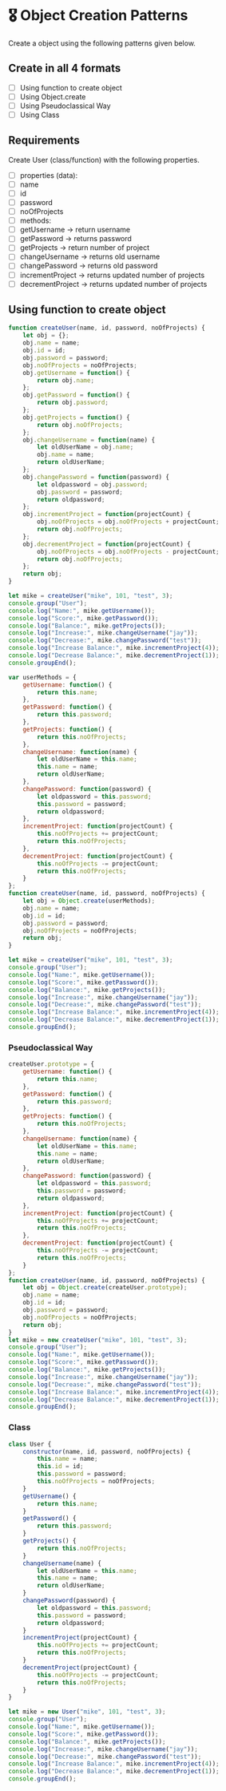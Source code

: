 # 🎖 Object Creation Patterns

Create a object using the following patterns given below.

## Create in all 4 formats

-   [ ] Using function to create object
-   [ ] Using Object.create
-   [ ] Using Pseudoclassical Way
-   [ ] Using Class

## Requirements

Create User (class/function) with the following properties.

-   [ ] properties (data):
-   [ ] name
-   [ ] id
-   [ ] password
-   [ ] noOfProjects
-   [ ] methods:
-   [ ] getUsername -> return username
-   [ ] getPassword -> returns password
-   [ ] getProjects -> return number of project
-   [ ] changeUsername -> returns old username
-   [ ] changePassword -> returns old password
-   [ ] incrementProject -> returns updated number of projects
-   [ ] decrementProject -> returns updated number of projects

## Using function to create object

```js
function createUser(name, id, password, noOfProjects) {
	let obj = {};
	obj.name = name;
	obj.id = id;
	obj.password = password;
	obj.noOfProjects = noOfProjects;
	obj.getUsername = function() {
		return obj.name;
	};
	obj.getPassword = function() {
		return obj.password;
	};
	obj.getProjects = function() {
		return obj.noOfProjects;
	};
	obj.changeUsername = function(name) {
		let oldUserName = obj.name;
		obj.name = name;
		return oldUserName;
	};
	obj.changePassword = function(password) {
		let oldpassword = obj.password;
		obj.password = password;
		return oldpassword;
	};
	obj.incrementProject = function(projectCount) {
		obj.noOfProjects = obj.noOfProjects + projectCount;
		return obj.noOfProjects;
	};
	obj.decrementProject = function(projectCount) {
		obj.noOfProjects = obj.noOfProjects - projectCount;
		return obj.noOfProjects;
	};
	return obj;
}

let mike = createUser("mike", 101, "test", 3);
console.group("User");
console.log("Name:", mike.getUsername());
console.log("Score:", mike.getPassword());
console.log("Balance:", mike.getProjects());
console.log("Increase:", mike.changeUsername("jay"));
console.log("Decrease:", mike.changePassword("test"));
console.log("Increase Balance:", mike.incrementProject(4));
console.log("Decrease Balance:", mike.decrementProject(1));
console.groupEnd();
```

<!-- Object Create -->

```js
var userMethods = {
	getUsername: function() {
		return this.name;
	},
	getPassword: function() {
		return this.password;
	},
	getProjects: function() {
		return this.noOfProjects;
	},
	changeUsername: function(name) {
		let oldUserName = this.name;
		this.name = name;
		return oldUserName;
	},
	changePassword: function(password) {
		let oldpassword = this.password;
		this.password = password;
		return oldpassword;
	},
	incrementProject: function(projectCount) {
		this.noOfProjects += projectCount;
		return this.noOfProjects;
	},
	decrementProject: function(projectCount) {
		this.noOfProjects -= projectCount;
		return this.noOfProjects;
	}
};
function createUser(name, id, password, noOfProjects) {
	let obj = Object.create(userMethods);
	obj.name = name;
	obj.id = id;
	obj.password = password;
	obj.noOfProjects = noOfProjects;
	return obj;
}

let mike = createUser("mike", 101, "test", 3);
console.group("User");
console.log("Name:", mike.getUsername());
console.log("Score:", mike.getPassword());
console.log("Balance:", mike.getProjects());
console.log("Increase:", mike.changeUsername("jay"));
console.log("Decrease:", mike.changePassword("test"));
console.log("Increase Balance:", mike.incrementProject(4));
console.log("Decrease Balance:", mike.decrementProject(1));
console.groupEnd();
```

### Pseudoclassical Way

```js
createUser.prototype = {
	getUsername: function() {
		return this.name;
	},
	getPassword: function() {
		return this.password;
	},
	getProjects: function() {
		return this.noOfProjects;
	},
	changeUsername: function(name) {
		let oldUserName = this.name;
		this.name = name;
		return oldUserName;
	},
	changePassword: function(password) {
		let oldpassword = this.password;
		this.password = password;
		return oldpassword;
	},
	incrementProject: function(projectCount) {
		this.noOfProjects += projectCount;
		return this.noOfProjects;
	},
	decrementProject: function(projectCount) {
		this.noOfProjects -= projectCount;
		return this.noOfProjects;
	}
};
function createUser(name, id, password, noOfProjects) {
	let obj = Object.create(createUser.prototype);
	obj.name = name;
	obj.id = id;
	obj.password = password;
	obj.noOfProjects = noOfProjects;
	return obj;
}
let mike = new createUser("mike", 101, "test", 3);
console.group("User");
console.log("Name:", mike.getUsername());
console.log("Score:", mike.getPassword());
console.log("Balance:", mike.getProjects());
console.log("Increase:", mike.changeUsername("jay"));
console.log("Decrease:", mike.changePassword("test"));
console.log("Increase Balance:", mike.incrementProject(4));
console.log("Decrease Balance:", mike.decrementProject(1));
console.groupEnd();
```

### Class

```js
class User {
	constructor(name, id, password, noOfProjects) {
		this.name = name;
		this.id = id;
		this.password = password;
		this.noOfProjects = noOfProjects;
	}
	getUsername() {
		return this.name;
	}
	getPassword() {
		return this.password;
	}
	getProjects() {
		return this.noOfProjects;
	}
	changeUsername(name) {
		let oldUserName = this.name;
		this.name = name;
		return oldUserName;
	}
	changePassword(password) {
		let oldpassword = this.password;
		this.password = password;
		return oldpassword;
	}
	incrementProject(projectCount) {
		this.noOfProjects += projectCount;
		return this.noOfProjects;
	}
	decrementProject(projectCount) {
		this.noOfProjects -= projectCount;
		return this.noOfProjects;
	}
}

let mike = new User("mike", 101, "test", 3);
console.group("User");
console.log("Name:", mike.getUsername());
console.log("Score:", mike.getPassword());
console.log("Balance:", mike.getProjects());
console.log("Increase:", mike.changeUsername("jay"));
console.log("Decrease:", mike.changePassword("test"));
console.log("Increase Balance:", mike.incrementProject(4));
console.log("Decrease Balance:", mike.decrementProject(1));
console.groupEnd();
```

